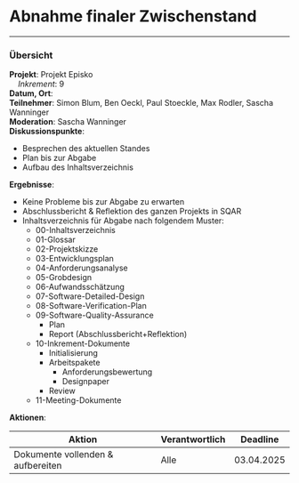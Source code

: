 # Abnahme finaler Zwischenstand

---

### Übersicht

**Projekt**: Projekt Episko \
&nbsp;&nbsp;&nbsp;&nbsp;_Inkrement_: 9\
**Datum, Ort**: \
**Teilnehmer**: Simon Blum, Ben Oeckl, Paul Stoeckle, Max Rodler, Sascha Wanninger\
**Moderation**: Sascha Wanninger\
**Diskussionspunkte**: 

- Besprechen des aktuellen Standes
- Plan bis zur Abgabe
- Aufbau des Inhaltsverzeichnis

**Ergebnisse**: 

- Keine Probleme bis zur Abgabe zu erwarten
- Abschlussbericht & Reflektion des ganzen Projekts in SQAR
- Inhaltsverzeichnis für Abgabe nach folgendem Muster:
  - 00-Inhaltsverzeichnis
  - 01-Glossar
  - 02-Projektskizze
  - 03-Entwicklungsplan
  - 04-Anforderungsanalyse
  - 05-Grobdesign
  - 06-Aufwandsschätzung
  - 07-Software-Detailed-Design
  - 08-Software-Verification-Plan
  - 09-Software-Quality-Assurance
	  - Plan
	  - Report (Abschlussbericht+Reflektion)
  - 10-Inkrement-Dokumente
	  - Initialisierung
	  - Arbeitspakete
		  - Anforderungsbewertung
		  - Designpaper
	  - Review
  - 11-Meeting-Dokumente

**Aktionen**:

| Aktion                            | Verantwortlich | Deadline   |
|-----------------------------------|----------------|------------|
| Dokumente vollenden & aufbereiten | Alle           | 03.04.2025 |
